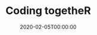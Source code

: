 ---
date: "2020-02-05T00:00:00"
external_link: "https://ab604.github.io/docs/coding-together-2019/index.html"
tags:
  - R
  - Data science
summary: Materials for Coding togetheR. A series of collaborative workshops to teach foundational R coding and data science skills at the University of Southampton 2019-2020.
title: Coding togetheR
---